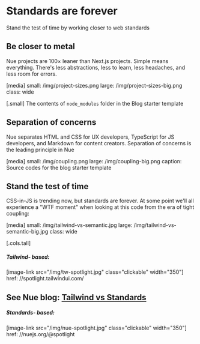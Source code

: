 
# Standards are forever
Stand the test of time by working closer to web standards

## Be closer to metal
Nue projects are 100× leaner than Next.js projects. Simple means everything. There's less abstractions, less to learn, less headaches, and less room for errors.

[media]
  small: /img/project-sizes.png
  large: /img/project-sizes-big.png
  class: wide

[.small]
  The contents of `node_modules` folder in the Blog starter template



## Separation of concerns
Nue separates HTML and CSS for UX developers, TypeScript for JS developers, and Markdown for content creators. Separation of concerns is the leading principle in Nue

[media]
  small: /img/coupling.png
  large: /img/coupling-big.png
  caption: Source codes for the blog starter template



## Stand the test of time
CSS-in-JS is trending now, but standards are forever. At some point we'll all experience a "WTF moment" when looking at this code from the era of tight coupling:

[media]
  small: /img/tailwind-vs-semantic.jpg
  large: /img/tailwind-vs-semantic-big.jpg
  class: wide


[.cols.tall]
  ##### Tailwind- based:

  [image-link src="/img/tw-spotlight.jpg" class="clickable" width="350"]
    href: //spotlight.tailwindui.com/

  See Nue blog: [Tailwind vs Standards](/blog/tailwind-vs-semantic-css/)
  ---
  ##### Standards- based:

  [image-link src="/img/nue-spotlight.jpg" class="clickable" width="350"]
    href: //nuejs.org/@spotlight





